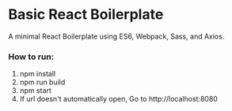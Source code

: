 # Basic React Boilerplate
A minimal React Boilerplate using ES6, Webpack, Sass, and Axios.

### How to run:

1. npm install
2. npm run build
3. npm start
4. If url doesn't automatically open, Go to http://localhost:8080